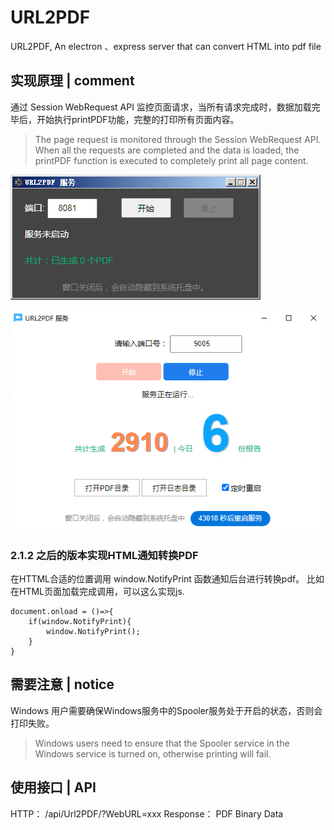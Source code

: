 # URL2PDF
URL2PDF,  An electron 、express server that can convert HTML into pdf file
## 实现原理 | comment
通过 Session WebRequest API 监控页面请求，当所有请求完成时，数据加载完毕后，开始执行printPDF功能，完整的打印所有页面内容。
> The page request is monitored through the Session WebRequest API. When all the requests are completed and the data is loaded, the printPDF function is executed to completely print all page content.

![UI](https://github.com/HeiSir2014/URL2PDF/raw/main/static/imgs/ui.png)

![UI2](https://github.com/HeiSir2014/URL2PDF/raw/main/static/imgs/ui-2.png)

### 2.1.2 之后的版本实现HTML通知转换PDF

在HTTML合适的位置调用 window.NotifyPrint 函数通知后台进行转换pdf。
比如在HTML页面加载完成调用，可以这么实现js.

```
document.onload = ()=>{
    if(window.NotifyPrint){
        window.NotifyPrint();
    }
}

```

## 需要注意 | notice
Windows 用户需要确保Windows服务中的Spooler服务处于开启的状态，否则会打印失败。
> Windows users need to ensure that the Spooler service in the Windows service is turned on, otherwise printing will fail.
## 使用接口 | API

HTTP：      /api/Url2PDF/?WebURL=xxx
Response：  PDF Binary Data